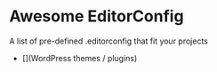 # Awesome EditorConfig

A list of pre-defined .editorconfig that fit your projects

- [](WordPress themes / plugins)